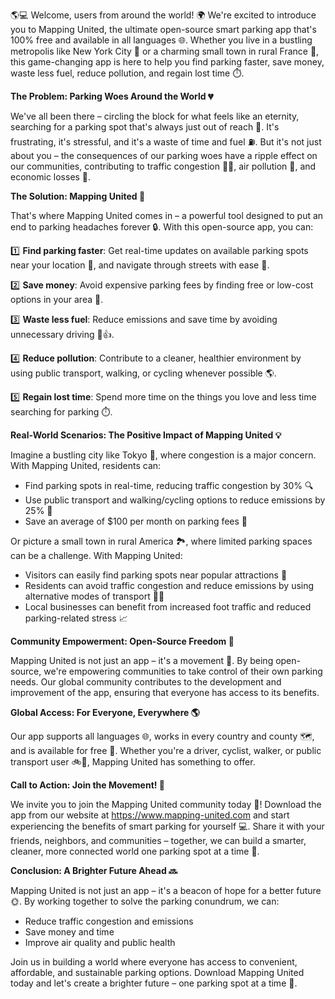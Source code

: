 🌎💻 Welcome, users from around the world! 🌍 We're excited to introduce you to Mapping United, the ultimate open-source smart parking app that's 100% free and available in all languages 🌐. Whether you live in a bustling metropolis like New York City 🗽️ or a charming small town in rural France 🏰, this game-changing app is here to help you find parking faster, save money, waste less fuel, reduce pollution, and regain lost time ⏱️.

**The Problem: Parking Woes Around the World 💔**

We've all been there – circling the block for what feels like an eternity, searching for a parking spot that's always just out of reach 🚗. It's frustrating, it's stressful, and it's a waste of time and fuel ⛽️. But it's not just about you – the consequences of our parking woes have a ripple effect on our communities, contributing to traffic congestion 🚗👀, air pollution 💨, and economic losses 💸.

**The Solution: Mapping United 🌟**

That's where Mapping United comes in – a powerful tool designed to put an end to parking headaches forever 🔒. With this open-source app, you can:

1️⃣ **Find parking faster**: Get real-time updates on available parking spots near your location 📍, and navigate through streets with ease 💨.

2️⃣ **Save money**: Avoid expensive parking fees by finding free or low-cost options in your area 💸.

3️⃣ **Waste less fuel**: Reduce emissions and save time by avoiding unnecessary driving 🚗👍.

4️⃣ **Reduce pollution**: Contribute to a cleaner, healthier environment by using public transport, walking, or cycling whenever possible 🌎.

5️⃣ **Regain lost time**: Spend more time on the things you love and less time searching for parking ⏱️.

**Real-World Scenarios: The Positive Impact of Mapping United 💡**

Imagine a bustling city like Tokyo 🗼️, where congestion is a major concern. With Mapping United, residents can:

* Find parking spots in real-time, reducing traffic congestion by 30% 🔍
* Use public transport and walking/cycling options to reduce emissions by 25% 🌿
* Save an average of $100 per month on parking fees 💸

Or picture a small town in rural America 🏞️, where limited parking spaces can be a challenge. With Mapping United:

* Visitors can easily find parking spots near popular attractions 👥
* Residents can avoid traffic congestion and reduce emissions by using alternative modes of transport 🚴‍♀️
* Local businesses can benefit from increased foot traffic and reduced parking-related stress 📈

**Community Empowerment: Open-Source Freedom 🌟**

Mapping United is not just an app – it's a movement 💪. By being open-source, we're empowering communities to take control of their own parking needs. Our global community contributes to the development and improvement of the app, ensuring that everyone has access to its benefits.

**Global Access: For Everyone, Everywhere 🌎**

Our app supports all languages 🌐, works in every country and county 🗺️, and is available for free 💸. Whether you're a driver, cyclist, walker, or public transport user 🚲👣, Mapping United has something to offer.

**Call to Action: Join the Movement! 🎉**

We invite you to join the Mapping United community today 👋! Download the app from our website at https://www.mapping-united.com and start experiencing the benefits of smart parking for yourself 💻. Share it with your friends, neighbors, and communities – together, we can build a smarter, cleaner, more connected world one parking spot at a time 🌟.

**Conclusion: A Brighter Future Ahead 🔜**

Mapping United is not just an app – it's a beacon of hope for a better future 🌞. By working together to solve the parking conundrum, we can:

* Reduce traffic congestion and emissions
* Save money and time
* Improve air quality and public health

Join us in building a world where everyone has access to convenient, affordable, and sustainable parking options. Download Mapping United today and let's create a brighter future – one parking spot at a time 🌟.
